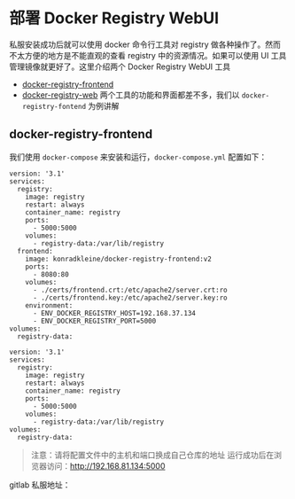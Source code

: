 # 部署 Docker Registry WebUI
私服安装成功后就可以使用 docker 命令行工具对 registry 做各种操作了。然而不太方便的地方是不能直观的查看 registry 中的资源情况。如果可以使用 UI 工具管理镜像就更好了。这里介绍两个 Docker Registry WebUI 工具
- [docker-registry-frontend](https://github.com/kwk/docker-registry-frontend)
- [docker-registry-web](https://hub.docker.com/r/hyper/docker-registry-web/)
两个工具的功能和界面都差不多，我们以 `docker-registry-fontend` 为例讲解

## docker-registry-frontend
我们使用 `docker-compose` 来安装和运行，`docker-compose.yml` 配置如下：
```
version: '3.1'
services:
  registry:
    image: registry
    restart: always
    container_name: registry
    ports:
      - 5000:5000
    volumes:
      - registry-data:/var/lib/registry
  frontend:
    image: konradkleine/docker-registry-frontend:v2
    ports:
      - 8080:80
    volumes:
      - ./certs/frontend.crt:/etc/apache2/server.crt:ro
      - ./certs/frontend.key:/etc/apache2/server.key:ro
    environment:
      - ENV_DOCKER_REGISTRY_HOST=192.168.37.134
      - ENV_DOCKER_REGISTRY_PORT=5000
volumes:
  registry-data:
```

```
version: '3.1'
services:
  registry:
    image: registry
    restart: always
    container_name: registry
    ports:
      - 5000:5000
    volumes:
      - registry-data:/var/lib/registry
volumes:
  registry-data:
```

> 注意：请将配置文件中的主机和端口换成自己仓库的地址
运行成功后在浏览器访问：http://192.168.81.134:5000


gitlab 私服地址：


